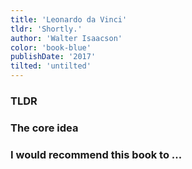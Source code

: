 ```yaml
---
title: 'Leonardo da Vinci'
tldr: 'Shortly.'
author: 'Walter Isaacson'
color: 'book-blue'
publishDate: '2017'
tilted: 'untilted'
---
```


### TLDR
### The core idea
### I would recommend this book to ...
<!-- ###  Applications -->